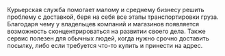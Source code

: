 Курьерская служба помогает малому и среднему бизнесу решить проблему с доставкой, беря на себя все этапы транспортировки груза. Благодаря чему у владельцев компаний и магазинов появляется возможность сконцентрироваться на развитии своего дела. Также сервис полезен для обычных людей, когда нужно срочно доставить посылку, либо если требуется что-то купить и принести на адрес.
